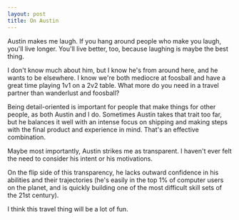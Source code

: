 ```yaml
---
layout: post
title: On Austin
---
```


Austin makes me laugh. If you hang around people who make you laugh, you'll live longer. You'll live better, too, because laughing is maybe the best thing.

I don't know much about him, but I know he's from around here, and he wants to be elsewhere. I know we're both mediocre at foosball and have a great time playing 1v1 on a 2v2 table. What more do you need in a travel partner than wanderlust and foosball?

Being detail-oriented is important for people that make things for other people, as both Austin and I do. Sometimes Austin takes that trait too far, but he balances it well with an intense focus on shipping and making steps with the final product and experience in mind. That's an effective combination.

Maybe most importantly, Austin strikes me as transparent. I haven't ever felt the need to consider his intent or his motivations.

On the flip side of this transparency, he lacks outward confidence in his abilities and their trajectories (he's easily in the top 1% of computer users on the planet, and is quickly building one of the most difficult skill sets of the 21st century).

I think this travel thing will be a lot of fun.
